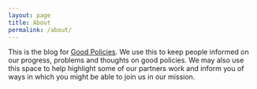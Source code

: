 ```yaml
---
layout: page
title: About
permalink: /about/
---
```


This is the blog for [Good Policies](www.goodpolicies.org). We use this to keep people informed on our progress, problems and thoughts on good policies. We may also use this space to help highlight some of our partners work and inform you of ways in which you might be able to join us in our mission.

<!-- This is the base Jekyll theme. You can find out more info about customizing your Jekyll theme, as well as basic Jekyll usage documentation at [jekyllrb.com](https://jekyllrb.com/)

You can find the source code for Minima at GitHub:
[jekyll][jekyll-organization] /
[minima](https://github.com/jekyll/minima)

You can find the source code for Jekyll at GitHub:
[jekyll][jekyll-organization] /
[jekyll](https://github.com/jekyll/jekyll)


[jekyll-organization]: https://github.com/jekyll -->
